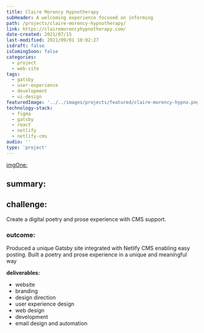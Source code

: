 ```yaml
---
title: Claire Morency Hypnotherapy
subHeader: A welcoming experience focused on informing
path: /projects/claire-morency-hypnotherapy/
link: https://clairemorencyhypnotherapy.com/
date-created: 2021/07/15
last-modified: 2021/09/01 10:02:27
isdraft: false
isComingSoon: false
categories:
  - project
  - web-site
tags:
  - gatsby
  - user-experience
  - development
  - ui-design
featuredImage: '../../images/projects/featured/claire-morency-hypno.png'
technology-stack:
  - figma
  - gatsby
  - react
  - netlify
  - netlify-cms
audio: ''
type: 'project'
---
```


[imgOne:](../assets/images/projects/yogaofwords-showcase-1.png)

## summary:

## challenge:

Create a digital poetry and prose experience with CMS support.

### outcome:

Produced a unique Gatsby site integrated with Netlify CMS enabling easy
posting. Built a poetry and prose experience in a unique and meaningful
way

**deliverables:**

- website
- branding
- design direction
- user experience design
- web design
- development
- email design and automation
